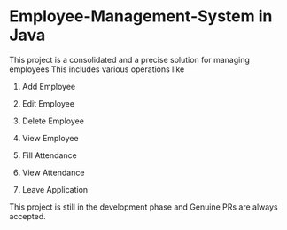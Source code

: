 # Employee-Management-System in Java

This project is a consolidated and a precise solution for managing employees
This includes various operations like 

1) Add Employee

2) Edit Employee

3) Delete Employee

4) View Employee

5) Fill Attendance

6) View Attendance

7) Leave Application


This project is still in the development phase and Genuine PRs are always accepted.

